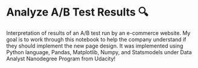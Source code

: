 # Analyze A/B Test Results 🔍
Interpretation of results of an A/B test run by an e-commerce website. My goal is to work through this notebook to help the company understand if they should implement the new page design. It was implemented using Python language, Pandas, Matplotlib, Numpy, and Statsmodels under Data Analyst Nanodegree Program from Udacity!

